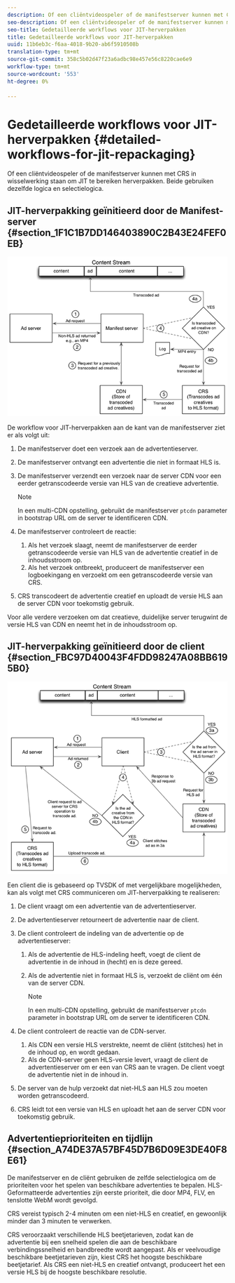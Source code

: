 ```yaml
---
description: Of een cliëntvideospeler of de manifestserver kunnen met CRS in wisselwerking staan om JIT te bereiken herverpakken. Beide gebruiken dezelfde logica en selectielogica.
seo-description: Of een cliëntvideospeler of de manifestserver kunnen met CRS in wisselwerking staan om JIT te bereiken herverpakken. Beide gebruiken dezelfde logica en selectielogica.
seo-title: Gedetailleerde workflows voor JIT-herverpakken
title: Gedetailleerde workflows voor JIT-herverpakken
uuid: 11b6eb3c-f6aa-4018-9b20-ab6f5910508b
translation-type: tm+mt
source-git-commit: 358c5b02d47f23a6adbc98e457e56c8220cae6e9
workflow-type: tm+mt
source-wordcount: '553'
ht-degree: 0%

---
```



# Gedetailleerde workflows voor JIT-herverpakken {#detailed-workflows-for-jit-repackaging}

Of een cliëntvideospeler of de manifestserver kunnen met CRS in wisselwerking staan om JIT te bereiken herverpakken. Beide gebruiken dezelfde logica en selectielogica.

## JIT-herverpakking geïnitieerd door de Manifest-server {#section_1F1C1B7DD146403890C2B43E24FEF0EB}

![](assets/ssai_JIT-workflow_web.png)

De workflow voor JIT-herverpakken aan de kant van de manifestserver ziet er als volgt uit:

1. De manifestserver doet een verzoek aan de advertentieserver.
1. De manifestserver ontvangt een advertentie die niet in formaat HLS is.
1. De manifestserver verzendt een verzoek naar de server CDN voor een eerder getranscodeerde versie van HLS van de creatieve advertentie.

   >[!NOTE]
   >
   >In een multi-CDN opstelling, gebruikt de manifestserver `ptcdn` parameter in bootstrap URL om de server te identificeren CDN.

1. De manifestserver controleert de reactie:

   1. Als het verzoek slaagt, neemt de manifestserver de eerder getranscodeerde versie van HLS van de advertentie creatief in de inhoudsstroom op.
   1. Als het verzoek ontbreekt, produceert de manifestserver een logboekingang en verzoekt om een getranscodeerde versie van CRS.

1. CRS transcodeert de advertentie creatief en uploadt de versie HLS aan de server CDN voor toekomstig gebruik.

Voor alle verdere verzoeken om dat creatieve, duidelijke server terugwint de versie HLS van CDN en neemt het in de inhoudsstroom op.

## JIT-herverpakking geïnitieerd door de client {#section_FBC97D40043F4FDD98247A08BB6195B0}

<!--<a id="fig_hkn_ndt_3z"></a>-->

![](assets/ssai_JIT-workflow_client_web.png)

Een client die is gebaseerd op TVSDK of met vergelijkbare mogelijkheden, kan als volgt met CRS communiceren om JIT-herverpakking te realiseren:

1. De client vraagt om een advertentie van de advertentieserver.
1. De advertentieserver retourneert de advertentie naar de client.
1. De client controleert de indeling van de advertentie op de advertentieserver:

   1. Als de advertentie de HLS-indeling heeft, voegt de client de advertentie in de inhoud in (hecht) en is deze gereed.
   1. Als de advertentie niet in formaat HLS is, verzoekt de cliënt om één van de server CDN.

      >[!NOTE]
      >
      >In een multi-CDN opstelling, gebruikt de manifestserver `ptcdn` parameter in bootstrap URL om de server te identificeren CDN.

1. De client controleert de reactie van de CDN-server.

   1. Als CDN een versie HLS verstrekte, neemt de cliënt (stitches) het in de inhoud op, en wordt gedaan.
   1. Als de CDN-server geen HLS-versie levert, vraagt de client de advertentieserver om er een van CRS aan te vragen. De client voegt de advertentie niet in de inhoud in.

1. De server van de hulp verzoekt dat niet-HLS aan HLS zou moeten worden getranscodeerd.
1. CRS leidt tot een versie van HLS en uploadt het aan de server CDN voor toekomstig gebruik.

## Advertentieprioriteiten en tijdlijn {#section_A74DE37A57BF45D7B6D09E3DE40F8E61}

De manifestserver en de cliënt gebruiken de zelfde selectielogica om de prioriteiten voor het spelen van beschikbare advertenties te bepalen. HLS-Geformatteerde advertenties zijn eerste prioriteit, die door MP4, FLV, en tenslotte WebM wordt gevolgd.

CRS vereist typisch 2-4 minuten om een niet-HLS en creatief, en gewoonlijk minder dan 3 minuten te verwerken.

CRS veroorzaakt verschillende HLS beetjetarieven, zodat kan de advertentie bij een snelheid spelen die aan de beschikbare verbindingssnelheid en bandbreedte wordt aangepast. Als er veelvoudige beschikbare beetjetarieven zijn, kiest CRS het hoogste beschikbare beetjetarief. Als CRS een niet-HLS en creatief ontvangt, produceert het een versie HLS bij de hoogste beschikbare resolutie.